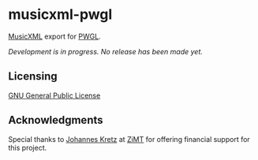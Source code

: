 # musicxml-pwgl

[MusicXML](http://www.recordare.com/xml.html) export for [PWGL](http://siba.fi/PWGL/).

*Development is in progress. No release has been made yet.*

Licensing
----------------
[GNU General Public License](http://www.gnu.org/licenses/gpl.html)

Acknowledgments
----------------
Special thanks to [Johannes Kretz](http://www.mdw.ac.at/zimt/johanneskretz.html)
at [ZiMT](http://www.mdw.ac.at/zimt/) for offering financial support for this project.
